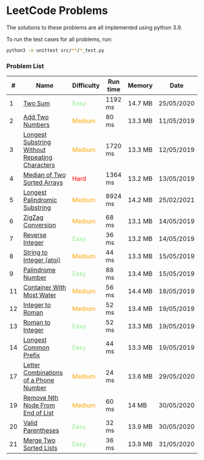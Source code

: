# LeetCode Problems

The solutions to these problems are all implemented using python 3.9.

To run the test cases for all problems, run:
```sh
python3 -m unittest src/**/*_test.py
```

### Problem List

| # | Name | Difficulty | Run time | Memory | Date |
| - | - | - | - | - | - |
| 1 | [Two Sum](./src/problem_0001/problem.md) | <span style="color: lightgreen">Easy<span> | 1192 ms | 14.7 MB | 25/05/2020 |
| 2 | [Add Two Numbers](./src/problem_0002/problem.md) | <span style="color: orange">Medium<span> | 80 ms | 13.3 MB | 11/05/2019 |
| 3 | [Longest Substring Without Repeating Characters](./src/problem_0003/problem.md) | <span style="color: orange">Medium<span> | 1720 ms | 13.3 MB | 12/05/2019 |
| 4 | [Median of Two Sorted Arrays](./src/problem_0004/problem.md) | <span style="color:red">Hard</span> | 1364 ms | 13.2 MB | 13/05/2019 |
| 5 | [Longest Palindromic Substring](./src/problem_0005/problem.md) | <span style="color: orange">Medium<span> | 8924 ms | 14.2 MB | 25/02/2021 |
| 6 | [ZigZag Conversion](./src/problem_0006/problem.md) | <span style="color: orange">Medium<span> | 68 ms | 13.1 MB | 14/05/2019 |
| 7 | [Reverse Integer](./src/problem_0007/problem.md) | <span style="color: lightgreen">Easy<span> | 36 ms | 13.2 MB | 14/05/2019 |
| 8 | [String to Integer (atoi)](./src/problem_0008/problem.md) | <span style="color: orange">Medium<span> | 44 ms | 13.3 MB | 15/05/2019 |
| 9 | [Palindrome Number](./src/problem_0009/problem.md) | <span style="color: lightgreen">Easy<span> | 88 ms | 13.4 MB | 15/05/2019 |
| 11 | [Container With Most Water](./src/problem_0011/problem.md) | <span style="color: orange">Medium<span> | 56 ms | 14.4 MB | 18/05/2019 |
| 12 | [Integer to Roman](./src/problem_0012/problem.md) | <span style="color: orange">Medium<span> | 52 ms | 13.4 MB | 19/05/2019 |
| 13 | [Roman to Integer](./src/problem_0013/problem.md) | <span style="color: lightgreen">Easy<span> | 52 ms | 13.3 MB | 19/05/2019 |
| 14 | [Longest Common Prefix](./src/problem_0014/problem.md) | <span style="color: lightgreen">Easy<span> | 44 ms | 13.3 MB | 19/05/2019 |
| 17 | [Letter Combinations of a Phone Number](./src/problem_0017/problem.md) | <span style="color: orange">Medium<span> | 24 ms | 13.6 MB | 29/05/2020 |
| 19 | [Remove Nth Node From End of List](./src/problem_0019/problem.md) | <span style="color: orange">Medium<span> | 60 ms | 14 MB | 30/05/2020 |
| 20 | [Valid Parentheses](./src/problem_0020/problem.md) | <span style="color: lightgreen">Easy<span> | 32 ms | 13.9 MB | 30/05/2020 |
| 21 | [Merge Two Sorted Lists](./src/problem_0021/problem.md) | <span style="color: lightgreen">Easy<span> | 36 ms | 13.9 MB | 31/05/2020 |
